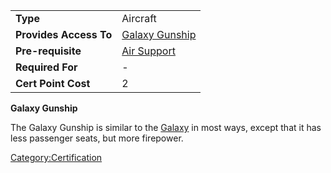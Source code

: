 |                        |                                     |
| ---------------------- | ----------------------------------- |
| **Type**               | Aircraft                            |
| **Provides Access To** | [Galaxy Gunship](Galaxy_Gunship.md) |
| **Pre-requisite**      | [Air Support](Air_Support.md)       |
| **Required For**       | \-                                  |
| **Cert Point Cost**    | 2                                   |

**Galaxy Gunship**

The Galaxy Gunship is similar to the [Galaxy](vehicles/Galaxy.md) in most
ways, except that it has less passenger seats, but more firepower.

[Category:Certification](Category:Certification.md)
